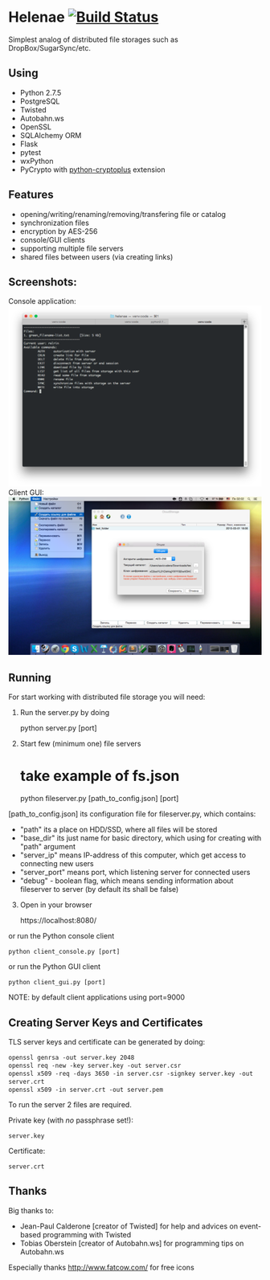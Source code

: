Helenae	[![Build Status](https://travis-ci.org/Relrin/Helenae.svg)](https://travis-ci.org/Relrin/Helenae)
=======

Simplest analog of distributed file storages such as DropBox/SugarSync/etc.

Using
-------
- Python 2.7.5
- PostgreSQL
- Twisted
- Autobahn.ws
- OpenSSL
- SQLAlchemy ORM
- Flask
- pytest
- wxPython
- PyCrypto with [python-cryptoplus](https://github.com/doegox/python-cryptoplus) extension

Features
-------
- opening/writing/renaming/removing/transfering file or catalog
- synchronization files
- encryption by AES-256
- console/GUI clients
- supporting multiple file servers
- shared files between users (via creating links)

Screenshots:
-------
Console application:  
    ![alt text](https://raw.githubusercontent.com/Relrin/Helenae/master/screenshots/client_console.png)
Client GUI:  
    ![alt text](https://raw.githubusercontent.com/Relrin/Helenae/master/screenshots/client_gui.png)

Running
-------

For start working with distributed file storage you will need:  
1) Run the server.py by doing

    python server.py [port]

2) Start few (minimum one) file servers

    # take example of fs.json
    python fileserver.py [path_to_config.json] [port]
 
[path_to_config.json] its configuration file for fileserver.py, which contains:
- "path" its a place on HDD/SSD, where all files will be stored
- "base_dir" its just name for basic directory, which using for creating with "path" argument 
- "server_ip" means IP-address of this computer, which get access to connecting new users
- "server_port" means port, which listening server for connected users 
- "debug" - boolean flag, which means sending information about fileserver to server (by default its shall be false)

3) Open in your browser

    https://localhost:8080/

or run the Python console client

    python client_console.py [port]

or run the Python GUI client

    python client_gui.py [port]
    
NOTE: by default client applications using port=9000

Creating Server Keys and Certificates
-------------------------------------

TLS server keys and certificate can be generated by doing:

	openssl genrsa -out server.key 2048
	openssl req -new -key server.key -out server.csr
	openssl x509 -req -days 3650 -in server.csr -signkey server.key -out server.crt
	openssl x509 -in server.crt -out server.pem

To run the server 2 files are required.

Private key (with *no* passphrase set!):

	server.key

Certificate:

	server.crt

Thanks
-------------------------------------

Big thanks to:
- Jean-Paul Calderone [creator of Twisted] for help and advices on event-based programming with Twisted
- Tobias Oberstein [creator of Autobahn.ws] for programming tips on Autobahn.ws

Especially thanks http://www.fatcow.com/ for free icons
